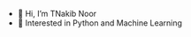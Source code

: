 

          
- 👋 Hi, I’m TNakib Noor
- 👀 Interested in Python and Machine Learning





          
          
